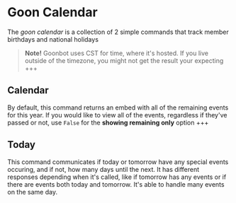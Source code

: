 # Goon Calendar
The *goon calendar* is a collection of 2 simple commands that track member birthdays and national holidays

> **Note!** Goonbot uses CST for time, where it's hosted. If you live outside of the timezone, you might not get the result your expecting
+++
## Calendar
By default, this command returns an embed with all of the remaining events for this year. If you would like to view all of the events, regardless if they've passed or not, use `False` for the **showing remaining only** option
+++
## Today
This command communicates if today or tomorrow have any special events occuring, and if not, how many days until the next. It has different responses depending when it's called, like if tomorrow has any events or if there are events both today and tomorrow. It's able to handle many events on the same day.